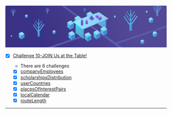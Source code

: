 ![dsa](10%20-%20JOIN%20Us%20at%20the%20Table.png)

- [x] [Challenge 10-JOIN Us at the Table!]()

  - There are 6 challenges
  - [x] [companyEmployees]() 
  - [x] [scholarshipsDistribution]()
  - [x] [userCountries]()
  - [x] [placesOfInterestPairs]()
  - [x] [localCalendar]()
  - [x] [routeLength]()

-------------
